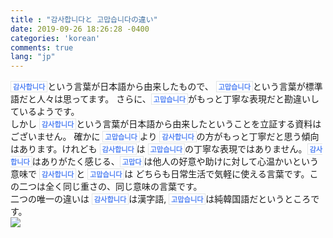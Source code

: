 ```yaml
---
title : "감사합니다と 고맙습니다の違い"
date: 2019-09-26 18:26:28 -0400
categories: 'korean'
comments: true
lang: "jp"
---
```


`감사합니다`という言葉が日本語から由来したもので、 `고맙습니다`という言葉が標準語だと人々は思ってます。 さらに、`고맙습니다`がもっと丁寧な表現だと勘違いしているようです。

しかし `감사합니다`という言葉が日本語から由来したということを立証する資料はございません。 確かに `고맙습니다`より `감사합니다`の方がもっと丁寧だと思う傾向はあります。けれども `감사합니다`は `고맙습니다`の丁寧な表現ではありません。`감사합니다`はありがたく感じる、`고맙다`は他人の好意や助けに対して心温かいという意味で `감사합니다`と `고맙습니다`は どちらも日常生活で気軽に使える言葉です。この二つは全く同じ重さの、同じ意味の言葉です。

二つの唯一の違いは `감사합니다`は漢字語, `고맙습니다`は純韓国語だというところです。

![](https://drive.google.com/uc?id=11VkUQJwlDWs5j-GCclyQNlgswU4lhJqd)
<style>
blockquote{
    border-left: 0.25em solid #266477;
}
</style>
<style>
.page__content h1,
.page__content h2
{
    padding-bottom: 0.5em;
    border-bottom: 1px solid #89ddff;
}
</style>

<style>
    p{
        margin-block-start: 0em;
        margin-block-end: 0em;
        margin-inline-start: 0px;
        margin-inline-end: 0px;
        margin-top:0px;
        margin-bottom: 0px;
    }
</style>
<style>
.page h1:before {
    padding-right: 0.3em;
    color: #9ddcff;
    content: "/";
}

.page h2:before {
    padding-right: 0.3em;
    color: #9ddcff;
    content: "//";
}

.page h3:before {
    padding-right: 0.3em;
    color: #9ddcff;
    content: "///";
}

.page h4:before {
    padding-right: 0.3em;
    color: #9ddcff;
    content: "////";
}

p>code,
a>code,
li>code,
figcaption>code,
td>code {
    padding-left: 0.18rem;
    padding-right: 0.18rem;
    padding-top: 0.09rem;
    font-size: 0.8em;
    background: #fff;
    color: #5283f3;
    border: solid 1px #e1e4e5;
    border-radius: 0px;
    font-family: open sans,clear sans,helvetica neue,Helvetica,Arial,sans-serif;
    font-weight: bold;
}
</style>
